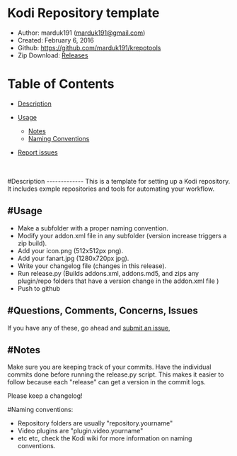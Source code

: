 Kodi Repository template
=========================

* Author:	marduk191 (<marduk191@gmail.com>)
* Created:	February 6, 2016
* Github:	<https://github.com/marduk191/krepotools>
* Zip Download:	[Releases](https://github.com/marduk191/krepotools/releases)





Table of Contents
=================
  * [Description](#description)
  * [Usage](#usage)
    * [Notes](#notes)
    * [Naming Conventions](#naming-conventions)
  
  * [Report issues](#questions-comments-concerns-issues)

<br>
<br>
#Description
-------------
This is a template for setting up a Kodi repository. It includes exmple repositories and tools for automating your workflow.

#Usage
------------
* Make a subfolder with a proper naming convention.
* Modify your addon.xml file in any subfolder (version increase triggers a zip build).
* Add your icon.png  (512x512px png).
* Add your fanart.jpg (1280x720px jpg).
* Write your changelog file (changes in this release).
* Run release.py (Builds addons.xml, addons.md5, and zips any plugin/repo folders that have a version change in the addon.xml file )
* Push to github

#Questions, Comments, Concerns, Issues
-------------------------------------
If you have any of these, go ahead and [submit an issue](https://github.com/marduk191/krepotools/issues),

#Notes
------------------------
Make sure you are keeping track of your commits. Have the individual commits done before running the release.py script. This makes it easier to follow because each "release" can get a version in the commit logs.

Please keep a changelog!

#Naming conventions:
* Repository folders are usually "repository.yourname"
* Video plugins are "plugin.video.yourname"
* etc etc, check the Kodi wiki for more information on naming conventions.
